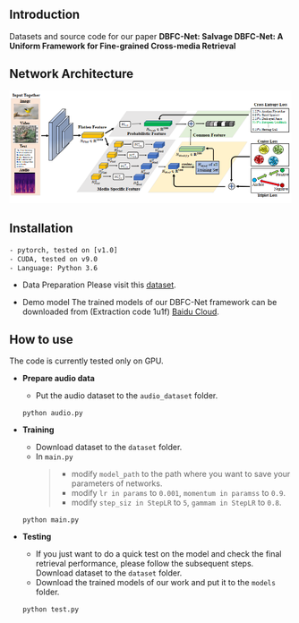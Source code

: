 Introduction
---
Datasets and source code for our paper **DBFC-Net: Salvage DBFC-Net: A Uniform Framework for Fine-grained Cross-media Retrieval**


Network Architecture
---
![Alt text](https://github.com/18205097282/DBFC-Net/blob/master/ScreenShots/1.png)


Installation
---

 ```
- pytorch, tested on [v1.0]
- CUDA, tested on v9.0
- Language: Python 3.6
 ```
- Data Preparation
Please visit this [dataset](http://59.108.48.34/tiki/FGCrossNet/).

- Demo model
The trained models of our DBFC-Net framework can be downloaded from (Extraction code 1u1f) [Baidu Cloud](https://pan.baidu.com/s/14_XWs5tR53KKG2hUHKadFQ).

How to use
---
The code is currently tested only on GPU.

   * **Prepare audio data**  
      * Put the audio dataset to the ```audio_dataset``` folder.
       ```
       python audio.py
       ```

  * **Training**  
      * Download dataset to the ```dataset``` folder.
      * In ```main.py```  
        >* modify ```model_path``` to the path where you want to save your parameters of networks.
        >*  modify ```lr in params``` to ```0.001```, ```momentum in paramss```  to ```0.9```.  
        >*  modify ```step_siz in StepLR``` to ```5```, ```gammam in StepLR```  to ```0.8```.    
       ```
       python main.py
       ```

* **Testing**  
     * If you just want to do a quick test on the model and check the final retrieval performance, please follow the subsequent steps.
     Download dataset to the ```dataset``` folder.
     * Download the trained models of our work  and put it to the  ```models``` folder.
     ``` 
     python test.py
     ```
